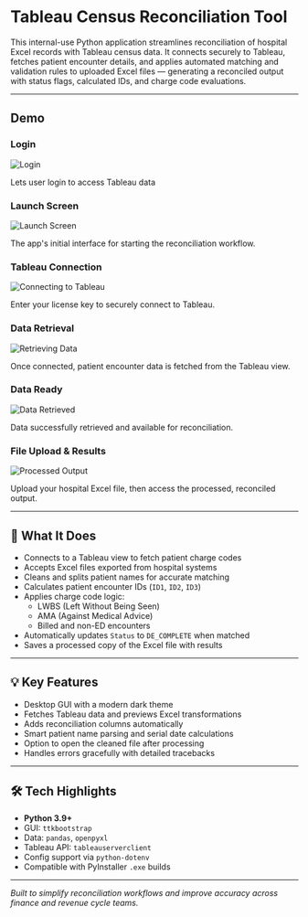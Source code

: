 # Tableau Census Reconciliation Tool

This internal-use Python application streamlines reconciliation of hospital Excel records with Tableau census data. It connects securely to Tableau, fetches patient encounter details, and applies automated matching and validation rules to uploaded Excel files — generating a reconciled output with status flags, calculated IDs, and charge code evaluations.

---

## Demo

### Login
![Login](assets/ss0.png)

Lets user login to access Tableau data

### Launch Screen   
![Launch Screen](assets/ss1.png)

The app's initial interface for starting the reconciliation workflow. 

### Tableau Connection  
![Connecting to Tableau](assets/ss2.png)

Enter your license key to securely connect to Tableau.  

### Data Retrieval  
![Retrieving Data](assets/ss3.png)

Once connected, patient encounter data is fetched from the Tableau view.  

### Data Ready  
![Data Retrieved](assets/ss4.png)

Data successfully retrieved and available for reconciliation.  

### File Upload & Results   
![Processed Output](assets/ss5.png)

Upload your hospital Excel file, then access the processed, reconciled output.

---

## 📌 What It Does

- Connects to a Tableau view to fetch patient charge codes
- Accepts Excel files exported from hospital systems
- Cleans and splits patient names for accurate matching
- Calculates patient encounter IDs (`ID1`, `ID2`, `ID3`)
- Applies charge code logic:
  - LWBS (Left Without Being Seen)
  - AMA (Against Medical Advice)
  - Billed and non-ED encounters
- Automatically updates `Status` to `DE_COMPLETE` when matched
- Saves a processed copy of the Excel file with results

---

## 💡 Key Features

- Desktop GUI with a modern dark theme
- Fetches Tableau data and previews Excel transformations
- Adds reconciliation columns automatically
- Smart patient name parsing and serial date calculations
- Option to open the cleaned file after processing
- Handles errors gracefully with detailed tracebacks

---

## 🛠 Tech Highlights

- **Python 3.9+**
- GUI: `ttkbootstrap`
- Data: `pandas`, `openpyxl`
- Tableau API: `tableauserverclient`
- Config support via `python-dotenv`
- Compatible with PyInstaller `.exe` builds

---

_Built to simplify reconciliation workflows and improve accuracy across finance and revenue cycle teams._
